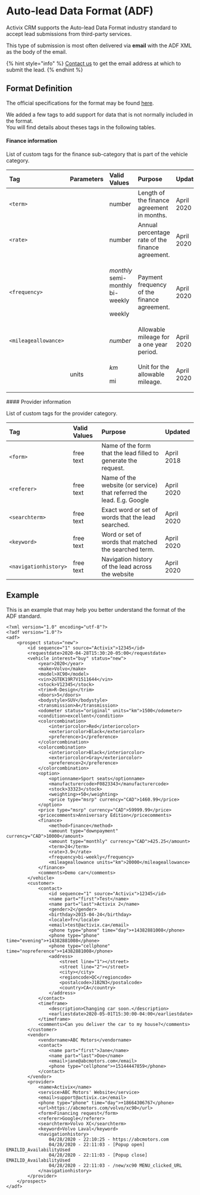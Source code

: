 # Auto-lead Data Format \(ADF\)

Activix CRM supports the Auto-lead Data Format industry standard to accept lead submissions from third-party services.

This type of submission is most often delivered via **email** with the ADF XML as the body of the email.

{% hint style="info" %}
[Contact us](https://www.activix.ca/en/contact-us) to get the email address at which to submit the lead.
{% endhint %}

## Format Definition

The official specifications for the format may be found [here](http://adfxml.info/adf_spec.pdf).

We added a few tags to add support for data that is not normally included in the format.  
You will find details about theses tags in the following tables.

#### Finance information

List of custom tags for the finance sub-category that is part of the vehicle category.

<table>
  <thead>
    <tr>
      <th style="text-align:left">Tag</th>
      <th style="text-align:left">Parameters</th>
      <th style="text-align:left">Valid Values</th>
      <th style="text-align:left">Purpose</th>
      <th style="text-align:left">Updated</th>
    </tr>
  </thead>
  <tbody>
    <tr>
      <td style="text-align:left"><code>&lt;term&gt;</code>
      </td>
      <td style="text-align:left"></td>
      <td style="text-align:left">number</td>
      <td style="text-align:left">Length of the finance agreement in months.</td>
      <td style="text-align:left">April 2020</td>
    </tr>
    <tr>
      <td style="text-align:left"><code>&lt;rate&gt;</code>
      </td>
      <td style="text-align:left"></td>
      <td style="text-align:left">number</td>
      <td style="text-align:left">Annual percentage rate of the finance agreement.</td>
      <td style="text-align:left">April 2020</td>
    </tr>
    <tr>
      <td style="text-align:left"><code>&lt;frequency&gt;</code>
      </td>
      <td style="text-align:left"></td>
      <td style="text-align:left">
        <p><em>monthly</em>
          <br />semi-monthly
          <br />bi-weekly</p>
        <p>weekly</p>
      </td>
      <td style="text-align:left">Payment frequency of the finance agreement.</td>
      <td style="text-align:left">April 2020</td>
    </tr>
    <tr>
      <td style="text-align:left"><code>&lt;mileageallowance&gt;</code>
      </td>
      <td style="text-align:left"></td>
      <td style="text-align:left"><em>number</em>
      </td>
      <td style="text-align:left">Allowable mileage for a one year period.</td>
      <td style="text-align:left">April 2020</td>
    </tr>
    <tr>
      <td style="text-align:left"></td>
      <td style="text-align:left">units</td>
      <td style="text-align:left">
        <p><em>km</em>
        </p>
        <p>mi</p>
      </td>
      <td style="text-align:left">Unit for the allowable mileage.</td>
      <td style="text-align:left">April 2020</td>
    </tr>
  </tbody>
</table>#### Provider information

List of custom tags for the provider category.

| Tag | Valid Values | Purpose | Updated |
| :--- | :--- | :--- | :--- |
| `<form>` | free text | Name of the form that the lead filled to generate the request. | April 2018 |
| `<referer>` | free text | Name of the website \(or service\) that referred the lead. E.g. Google | April 2020 |
| `<searchterm>` | free text | Exact word or set of words that the lead searched. | April 2020 |
| `<keyword>` | free text | Word or set of words that matched the searched term. | April 2020 |
| `<navigationhistory>` | free text | Navigation history of the lead across the website | April 2020 |

## Example

This is an example that may help you better understand the format of the ADF standard.

```markup
<?xml version="1.0" encoding="utf-8"?>
<?adf version="1.0"?>
<adf>
    <prospect status="new">
        <id sequence="1" source="Activix">12345</id>
        <requestdate>2020-04-28T15:30:20-05:00</requestdate>
        <vehicle interest="buy" status="new">
            <year>2020</year>
            <make>Volvo</make>
            <model>XC90</model>
            <vin>2GTEK19R7V1511644</vin>
            <stock>V12345</stock>
            <trim>R-Design</trim>
            <doors>5</doors>
            <bodystyle>SUV</bodystyle>
            <transmission>A</transmission>
            <odometer status="original" units="km">1500</odometer>
            <condition>excellent</condition>
            <colorcombination>
                <interiorcolor>Red</interiorcolor>
                <exteriorcolor>Black</exteriorcolor>
                <preference>1</preference>
            </colorcombination>
            <colorcombination>
                <interiorcolor>Black</interiorcolor>
                <exteriorcolor>Gray</exteriorcolor>
                <preference>2</preference>
            </colorcombination>
            <option>
                <optionname>Sport seats</optionname>
                <manufacturercode>F0823343</manufacturercode>
                <stock>33323</stock>
                <weighting>+50</weighting>
                <price type="msrp" currency="CAD">1460.99</price>
            </option>
            <price type="msrp" currency="CAD">59999.99</price>
            <pricecomments>Anniversary Edition</pricecomments>
            <finance>
                <method>finance</method>
                <amount type="downpayment" currency="CAD">10000</amount>
                <amount type="monthly" currency="CAD">425.25</amount>
                <term>24</term>
                <rate>3.9</rate>
                <frequency>bi-weekly</frequency>
                <mileageallowance units="km">20000</mileageallowance>
            </finance>
            <comments>Demo car</comments>
        </vehicle>
        <customer>
            <contact>
                <id sequence="1" source="Activix">12345</id>
                <name part="first">Test</name>
                <name part="last">Activix 2</name>
                <gender>2</gender>
                <birthday>2015-04-24</birthday>
                <locale>fr</locale>
                <email>test@activix.ca</email>
                <phone type="phone" time="day">+14382881008</phone>
                <phone type="phone" time="evening">+14382881008</phone>
                <phone type="cellphone" time="nopreference">+14382881008</phone>
                <address>
                    <street line="1"></street>
                    <street line="2"></street>
                    <city></city>
                    <regioncode>QC</regioncode>
                    <postalcode>J1B2N3</postalcode>
                    <country>CA</country>
                </address>
            </contact>
            <timeframe>
                <description>Changing car soon.</description>
                <earliestdate>2020-05-01T15:30:00-04:00</earliestdate>
            </timeframe>
            <comments>Can you deliver the car to my house?</comments>
        </customer>
        <vendor>
            <vendorname>ABC Motors</vendorname>
            <contact>
                <name part="first">Jane</name>
                <name part="last">Doe</name>
                <email>jane@abcmotors.com</email>
                <phone type="cellphone">+15144447859</phone>
            </contact>
        </vendor>
        <provider>
            <name>Activix</name>
            <service>ABC Motors' Website</service>
            <email>support@activix.ca</email>
            <phone type="phone" time="day">+18664306767</phone>
            <url>https://abcmotors.com/volvo/xc90</url>
            <form>Financing request</form>
            <referer>Google</referer>
            <searchterm>Volvo XC</searchterm>
            <keyword>Volvo Laval</keyword>
            <navigationhistory>
                04/28/2020 - 22:10:25 - https://abcmotors.com
                04/28/2020 - 22:11:03 - [Popup open] EMAILID_AvailabilityUsed
                04/28/2020 - 22:11:03 - [Popup close] EMAILID_AvailabilityUsed
                04/28/2020 - 22:11:03 - /new/xc90 MENU_clicked_URL
            </navigationhistory>
        </provider>
    </prospect>
</adf>
```

